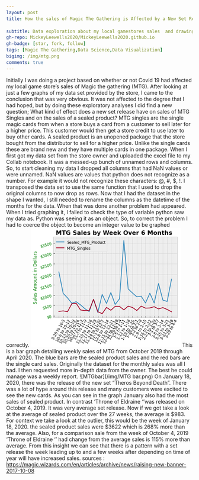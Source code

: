 ```yaml
---
layout: post
title: How the sales of Magic The Gathering is Affected by a New Set Release

subtitle: Data exploration about my local gamestores sales  and drawing conclusions on correaltion about a new set release  MTG(Magic The Gathering)
gh-repo: MickeyLeewells2020/MickeyLeewells2020.github.io
gh-badge: [star, fork, follow]
tags: [Magic The Gathering,Data Science,Data Visualization]
bigimg: /img/mtg.png
comments: true
---
```



Initially I was doing a project based on whether or not Covid 19 had affected my local game store’s sales of Magic the gathering (MTG).
After looking at just a few graphs of my data set provided by the store, I came to the conclusion that was very obvious.
It was not affected to the degree that I had hoped, but by doing these exploratory analyses I did find a new question; What kind of effect does a new set release have on sales of MTG Singles and on the sales of a sealed product?
MTG singles are the single magic cards from when a store buys a card from a customer to sell later for a higher price. 
This customer would then get a store credit to use later to buy other cards. A sealed product is an unopened package that the store bought from the distributor to sell for a higher price. 
Unlike the single cards these are brand new and they have multiple cards in one package.
When I first got my data set from the store owner and uploaded the excel file to my Collab notebook.
It was a messed-up bunch of unnamed rows and columns. So, to start cleaning my data I dropped all columns that had NaN values or were unnamed.
NaN values are values that python does not recognize as a number. For example it would not recognize these characters: @, #, $, !.
I transposed the data set to use the same function that I used to drop the original columns to now drop as rows. 
Now that I had the dataset in the shape I wanted, I still needed to rename the columns as the datetime of the months for the data.
When that was done another problem had appeared. When I tried graphing it, I failed to check the type of variable python saw my data as.
Python was seeing it as an object. So, to correct the problem I had to coerce the object to become an integer value to be graphed correctly.
![weekl](/img/weekl.png)
This is a bar graph detailing weekly sales of MTG from October 2019 through April 2020. The blue bars are the sealed product sales and the red bars are the single card sales.
Originally the dataset for the monthly sales was all I had. I then requested more in-depth data from the owner.
The best he could manage was a weekly report.
![MTGbar](/img/MTG bar.png)
On January 18, 2020, there was the release of the new set “Theros Beyond Death”. 
There was a lot of hype around this release and many customers were excited to see the new cards.
As you can see in the graph January also had the most sales of sealed product.
In contrast ‘Throne of Eldraine ‘’was released on October 4, 2019. It was very average set release.
Now if we got take a look at the average of sealed product over the 27 weeks, the average is $983.
For context we take a look at the outlier, this would be the week of January 18, 2020. the sealed product sales were $3622 which is 268% more than the average. Also, for a comparison sale from the week of October 4, 2019 ‘Throne of Eldraine ‘’ had change from the average sales is 115% more than average. From this insight we can see that there is a pattern with a set release the week leading up to and a few weeks after depending on time of year will have increased sales.
sources : https://magic.wizards.com/en/articles/archive/news/raising-new-banner-2017-10-08
